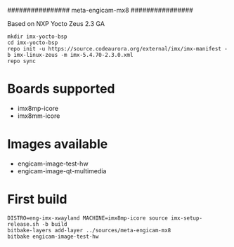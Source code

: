 ################
meta-engicam-mx8
################

Based on NXP Yocto Zeus 2.3 GA


```
mkdir imx-yocto-bsp
cd imx-yocto-bsp
repo init -u https://source.codeaurora.org/external/imx/imx-manifest -b imx-linux-zeus -m imx-5.4.70-2.3.0.xml
repo sync
```


Boards supported
================

- imx8mp-icore
- imx8mm-icore

Images available
================

- engicam-image-test-hw
- engicam-image-qt-multimedia



First build
===========

```
DISTRO=eng-imx-xwayland MACHINE=imx8mp-icore source imx-setup-release.sh -b build
bitbake-layers add-layer ../sources/meta-engicam-mx8
bitbake engicam-image-test-hw
```
